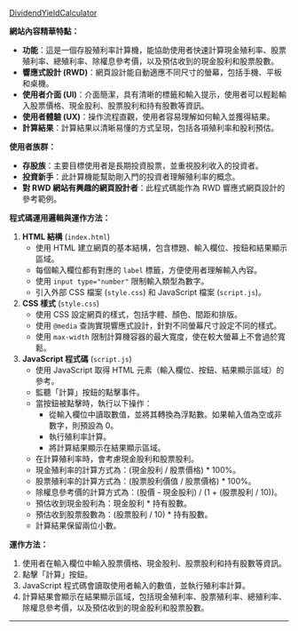 <a href="https://alfo0924.github.io/DividendYieldCalculator/">DividendYieldCalculator</a>

**網站內容精華特點：**

*   **功能**：這是一個存股殖利率計算機，能協助使用者快速計算現金殖利率、股票殖利率、總殖利率、除權息參考價，以及預估收到的現金股利和股票股數。
*   **響應式設計 (RWD)**：網頁設計能自動適應不同尺寸的螢幕，包括手機、平板和桌機。
*   **使用者介面 (UI)**：介面簡潔，具有清晰的標籤和輸入提示，使用者可以輕鬆輸入股票價格、現金股利、股票股利和持有股數等資訊。
*   **使用者體驗 (UX)**：操作流程直觀，使用者容易理解如何輸入並獲得結果。
*   **計算結果**：計算結果以清晰易懂的方式呈現，包括各項殖利率和股利預估。

**使用者族群：**

*   **存股族**：主要目標使用者是長期投資股票，並重視股利收入的投資者。
*   **投資新手**：此計算機能幫助剛入門的投資者理解殖利率的概念。
*   **對 RWD 網站有興趣的網頁設計者**：此程式碼能作為 RWD 響應式網頁設計的參考範例。

**程式碼運用邏輯與運作方法：**

1.  **HTML 結構** (`index.html`)
    *   使用 HTML 建立網頁的基本結構，包含標題、輸入欄位、按鈕和結果顯示區域。
    *   每個輸入欄位都有對應的 `label` 標籤，方便使用者理解輸入內容。
    *   使用 `input type="number"` 限制輸入類型為數字。
    *   引入外部 CSS 檔案 (`style.css`) 和 JavaScript 檔案 (`script.js`)。
2.  **CSS 樣式** (`style.css`)
    *   使用 CSS 設定網頁的樣式，包括字體、顏色、間距和排版。
    *   使用 `@media` 查詢實現響應式設計，針對不同螢幕尺寸設定不同的樣式。
    *   使用 `max-width` 限制計算機容器的最大寬度，使在較大螢幕上不會過於寬鬆。
3.  **JavaScript 程式碼** (`script.js`)
    *   使用 JavaScript 取得 HTML 元素（輸入欄位、按鈕、結果顯示區域）的參考。
    *   監聽「計算」按鈕的點擊事件。
    *   當按鈕被點擊時，執行以下操作：
        *   從輸入欄位中讀取數值，並將其轉換為浮點數。如果輸入值為空或非數字，則預設為 0。
        *   執行殖利率計算。
        *   將計算結果顯示在結果顯示區域。
    *   在計算殖利率時，會考慮現金股利和股票股利。
    *   現金殖利率的計算方式為：(現金股利 / 股票價格) \* 100%。
    *   股票殖利率的計算方式為：(股票股利價值 / 股票價格) \* 100%。
    *   除權息參考價的計算方式為：(股價 - 現金股利) / (1 + (股票股利 / 10))。
    *   預估收到現金股利為：現金股利 \* 持有股數。
    *   預估收到股票股數為：(股票股利 / 10) \* 持有股數。
    *   計算結果保留兩位小數。

**運作方法：**

1.  使用者在輸入欄位中輸入股票價格、現金股利、股票股利和持有股數等資訊。
2.  點擊「計算」按鈕。
3.  JavaScript 程式碼會讀取使用者輸入的數值，並執行殖利率計算。
4.  計算結果會顯示在結果顯示區域，包括現金殖利率、股票殖利率、總殖利率、除權息參考價，以及預估收到的現金股利和股票股數。

---
